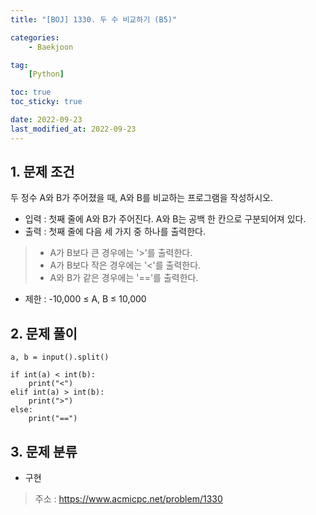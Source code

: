 ```yaml
---
title: "[BOJ] 1330. 두 수 비교하기 (B5)"

categories:
    - Baekjoon

tag:
    [Python]

toc: true
toc_sticky: true

date: 2022-09-23
last_modified_at: 2022-09-23
---
```

## 1. 문제 조건
두 정수 A와 B가 주어졌을 때, A와 B를 비교하는 프로그램을 작성하시오.

- 입력 : 첫째 줄에 A와 B가 주어진다. A와 B는 공백 한 칸으로 구분되어져 있다. 
- 출력 : 첫째 줄에 다음 세 가지 중 하나를 출력한다.
> - A가 B보다 큰 경우에는 '>'를 출력한다.
> - A가 B보다 작은 경우에는 '<'를 출력한다.
> - A와 B가 같은 경우에는 '=='를 출력한다.
- 제한 : -10,000 ≤ A, B ≤ 10,000

## 2. 문제 풀이

```
a, b = input().split()

if int(a) < int(b):
    print("<")
elif int(a) > int(b):
    print(">")
else:
    print("==")
```

## 3. 문제 분류
- 구현

> 주소 : <a href="https://www.acmicpc.net/problem/1330">https://www.acmicpc.net/problem/1330</a>